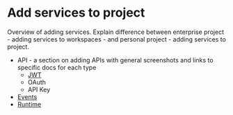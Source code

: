 # Add services to project

Overview of adding services. Explain difference between enterprise project - adding services to workspaces - and personal project - adding services to project.


* API - a section on adding APIs with general screenshots and links to specific docs for each type
    * [JWT](add-api-jwt.md)
    * OAuth
    * API Key
* [Events](add-events.md)
* [Runtime](add-runtime.md)